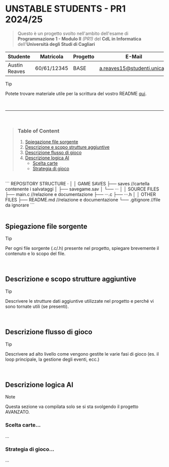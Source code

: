 # **UNSTABLE STUDENTS - PR1 2024/25**

>  Questo è un progetto svolto nell'ambito dell'esame di **Programmazione 1 - Modulo II** *(PR1)* del **CdL in Informatica** dell'**Università degli Studi di Cagliari**

| **Studente**          | **Matricola** | **Progetto** | **E-Mail**                        |
|-----------------------|---------------|--------------|-----------------------------------|
| Austin Reaves         | 60/61/12345   |     BASE     | <a.reaves15@studenti.unica.it>    |

> [!TIP]
> Potete trovare materiale utile per la scrittura del vostro README [qui](https://docs.github.com/en/get-started/writing-on-github/getting-started-with-writing-and-formatting-on-github/basic-writing-and-formatting-syntax).

<br>

---

<br>

> ### **Table of Content**
>  1. [Spiegazione file sorgente](#spiega-file-sorgente)
>  1. [Descrizione e scopo strutture aggiuntive](#descrizione-e-scopo-strutture-aggiuntive)
>  1. [Descrizione flusso di gioco](#descrizione-flusso-di-gioco)
>  1. [Descrizione logica AI](#descrizione-logica-ai)
>      - [Scelta carte](#scelta-carte)
>      - [Strategia di gioco](#strategia-di-gioco)

<br>
```
REPOSITORY STRUCTURE
·
│
│ GAME SAVES
├── saves                       //cartella contenente i salvataggi
│   ├── savegame.sav
│   └── ···
│
│ SOURCE FILES
├── main.c                      //relazione e documentazione
├── ···.c
├── ···.h
│
│ OTHER FILES
├── README.md                   //relazione e documentazione
└── .gitignore                  //file da ignorare
```

<br>
<br>

## Spiegazione file sorgente
> [!TIP]
> Per ogni file sorgente (.c/.h) presente nel progetto, spiegare brevemente il contenuto e lo scopo del file.

<br>

## Descrizione e scopo strutture aggiuntive
> [!TIP]
> Descrivere le strutture dati aggiuntive utilizzate nel progetto e perché vi sono tornate utili (se presenti).

<br>

## Descrizione flusso di gioco
> [!TIP]
> Descrivere ad alto livello come vengono gestite le varie fasi di gioco (es. il loop principale, la gestione degli eventi, ecc.)

<br>

## Descrizione logica AI
> [!NOTE]
> Questa sezione va compilata solo se si sta svolgendo il progetto AVANZATO.

### Scelta carte...
...
### Strategia di gioco...
...
